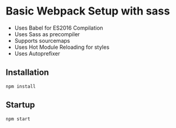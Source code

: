 # Basic Webpack Setup with sass

- Uses Babel for ES2016 Compilation
- Uses Sass as precompiler
- Supports sourcemaps
- Uses Hot Module Reloading for styles
- Uses Autoprefixer

## Installation

```
npm install
```

## Startup

```
npm start
```
